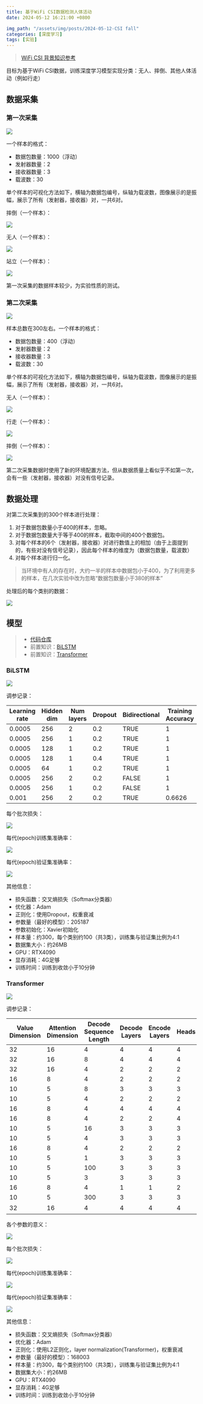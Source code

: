 ```yaml
---
title: 基于WiFi CSI数据检测人体活动
date: 2024-05-12 16:21:00 +0800

img_path: "/assets/img/posts/2024-05-12-CSI fall"
categories: [深度学习]
tags: [实验]
---
```


> [WiFi CSI 背景知识参考](https://qmmms.github.io/posts/HAR-with-CSI/#%E8%83%8C%E6%99%AF%E7%9F%A5%E8%AF%86)

目标为基于WiFi CSI数据，训练深度学习模型实现分类：无人、摔倒、其他人体活动（例如行走）

## 数据采集

### 第一次采集

![](dcv1.png)

一个样本的格式：

- 数据包数量：1000（浮动）
- 发射器数量：2
- 接收器数量：3
- 载波数：30

单个样本的可视化方法如下，横轴为数据包编号，纵轴为载波数，图像展示的是振幅，展示了所有（发射器，接收器）对，一共6对。

摔倒（一个样本）：

![](fallv1.png)

无人（一个样本）：

![](emptyv1.png)

站立（一个样本）：

![](standv1.png)

第一次采集的数据样本较少，为实验性质的测试。

### 第二次采集

![](dcv2.png)

样本总数在300左右。一个样本的格式：

- 数据包数量：400（浮动）
- 发射器数量：2
- 接收器数量：3
- 载波数：30

单个样本的可视化方法如下，横轴为数据包编号，纵轴为载波数，图像展示的是振幅，展示了所有（发射器，接收器）对，一共6对。

无人（一个样本）：

![](airv2.png)

行走（一个样本）：

![](walkv2.png)

摔倒（一个样本）：

![](fallv2.png)

第二次采集数据时使用了新的环境配置方法，但从数据质量上看似乎不如第一次，会有一些（发射器，接收器）对没有信号记录。

## 数据处理

对第二次采集到的300个样本进行处理：

1. 对于数据包数量小于400的样本，忽略。
2. 对于数据包数量大于等于400的样本，截取中间的400个数据包。
3. 对每个样本的6个（发射器，接收器）对进行数值上的相加（由于上面提到的，有些对没有信号记录），因此每个样本的维度为（数据包数量，载波数）
4. 对每个样本进行归一化。

> 当环境中有人的存在时，大约一半的样本中数据包小于400，为了利用更多的样本，在几次实验中改为忽略“数据包数量小于380的样本”

处理后的每个类别的数据：

![](prosci.png)

## 模型

> - [代码仓库](https://gitee.com/QMMMS/process-wi-fi-csi/blob/master/dl_model_v2/train.py)
> - 前置知识：[BiLSTM](https://qmmms.github.io/posts/RNN%E4%B8%8ENLP%E5%9F%BA%E7%A1%80/#%E5%8F%8C%E5%90%91%E9%95%BF%E7%9F%AD%E6%9C%9F%E8%AE%B0%E5%BF%86%E7%A5%9E%E7%BB%8F%E7%BD%91%E7%BB%9Cbilstm)
> - 前置知识：[Transformer](https://qmmms.github.io/posts/Attention-Is-All-You-Need/)

### BiLSTM

![](csilstm.png)

调参记录：

| Learning  rate | Hidden dim | Num layers | Dropout | Bidirectional | Training  Accuracy | Validation  Accuracy |
| -------------- | ---------- | ---------- | ------- | ------------- | ------------------ | -------------------- |
| 0.0005         | 256        | 2          | 0.2     | TRUE          | 1                  | 0.84                 |
| 0.0005         | 256        | 1          | 0.2     | TRUE          | 1                  | 0.84                 |
| 0.0005         | 128        | 1          | 0.2     | TRUE          | 1                  | 0.84                 |
| 0.0005         | 128        | 1          | 0.4     | TRUE          | 1                  | 0.84                 |
| 0.0005         | 64         | 1          | 0.2     | TRUE          | 1                  | 0.81                 |
| 0.0005         | 256        | 2          | 0.2     | FALSE         | 1                  | 0.79                 |
| 0.0005         | 256        | 1          | 0.2     | FALSE         | 1                  | 0.79                 |
| 0.001          | 256        | 2          | 0.2     | TRUE          | 0.6626             | 0.6818               |

每个批次损失：

![](tlcsil.png)

每代(epoch)训练集准确率：

![](tvcsil.png)

每代(epoch)验证集准确率：

![](vacsil.png)

其他信息：

- 损失函数：交叉熵损失（Softmax分类器）
- 优化器：Adam
- 正则化：使用Dropout，权重衰减
- 参数量（最好的模型）：205187
- 参数初始化：Xavier初始化
- 样本量：约300，每个类别约100（共3类），训练集与验证集比例为4:1
- 数据集大小：约26MB
- GPU：RTX4090
- 显存消耗：4G足够
- 训练时间：训练到收敛小于10分钟

### Transformer

![](csitr.png)

调参记录：

| Value  Dimension | Attention  Dimension | Decode Sequence  Length | Decode Layers | Encode Layers | Heads | Learning Rate | Weight Decay | Training  Accuracy | Validation  Accuracy |
| ---------------- | -------------------- | ----------------------- | ------------- | ------------- | ----- | ------------- | ------------ | ------------------ | -------------------- |
| 32               | 16                   | 4                       | 4             | 4             | 4     | 0.0001        | 0            | 1                  | 0.96                 |
| 32               | 16                   | 8                       | 4             | 4             | 4     | 0.0001        | 0            | 1                  | 0.96                 |
| 32               | 16                   | 4                       | 2             | 2             | 2     | 0.001         | 0            | 1                  | 0.94                 |
| 16               | 8                    | 4                       | 2             | 2             | 2     | 0.001         | 0            | 1                  | 0.88                 |
| 10               | 5                    | 8                       | 3             | 3             | 3     | 0.001         | 0            | 1                  | 0.81                 |
| 10               | 5                    | 4                       | 2             | 2             | 2     | 0.001         | 0            | 1                  | 0.81                 |
| 16               | 8                    | 4                       | 4             | 4             | 4     | 0.001         | 0            | 1                  | 0.81                 |
| 16               | 8                    | 4                       | 2             | 2             | 4     | 0.001         | 0            | 1                  | 0.81                 |
| 10               | 5                    | 16                      | 3             | 3             | 3     | 0.001         | 0            | 1                  | 0.79                 |
| 10               | 5                    | 4                       | 3             | 3             | 3     | 0.001         | 0            | 1                  | 0.79                 |
| 16               | 8                    | 4                       | 2             | 2             | 2     | 0.001         | 0.01         | 0.99               | 0.79                 |
| 10               | 5                    | 1                       | 3             | 3             | 3     | 0.001         | 0            | 0.98               | 0.77                 |
| 10               | 5                    | 100                     | 3             | 3             | 3     | 0.001         | 0            | 1                  | 0.77                 |
| 10               | 5                    | 3                       | 3             | 3             | 3     | 0.001         | 0.01         | 0.98               | 0.77                 |
| 16               | 8                    | 4                       | 1             | 1             | 2     | 0.001         | 0            | 1                  | 0.75                 |
| 10               | 5                    | 300                     | 3             | 3             | 3     | 0.001         | 0            | 1                  | 0.68                 |
| 32               | 16                   | 4                       | 4             | 4             | 4     | 0.001         | 0            | 无法收敛           | 无法收敛             |

各个参数的意义：

![](paramean.png)

每个批次损失：

![](tlcsitr.png)

每代(epoch)训练集准确率：

![](tacsitr.png)

每代(epoch)验证集准确率：

![](vacsitr.png)

其他信息：

- 损失函数：交叉熵损失（Softmax分类器）
- 优化器：Adam
- 正则化：使用L2正则化，layer normalization(Transformer)，权重衰减
- 参数量（最好的模型）：168003
- 样本量：约300，每个类别约100（共3类），训练集与验证集比例为4:1
- 数据集大小：约26MB
- GPU：RTX4090
- 显存消耗：4G足够
- 训练时间：训练到收敛小于10分钟
